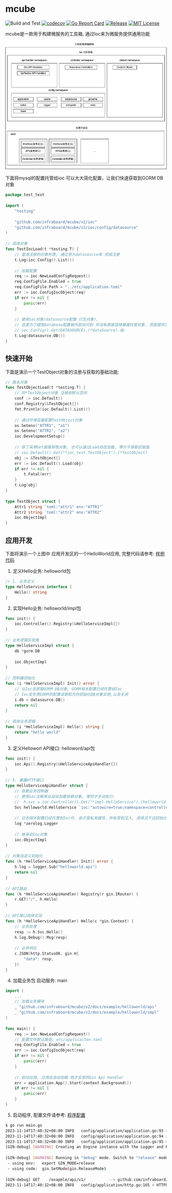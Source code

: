 # mcube
![Build and Test](https://github.com/infraboard/mcube/v2/workflows/Build%20and%20Test/badge.svg)
[![codecov](https://codecov.io/gh/infraboard/mcube/branch/master/graph/badge.svg)](https://codecov.io/gh/infraboard/mcube)
[![Go Report Card](https://goreportcard.com/badge/github.com/infraboard/mcube/v2)](https://goreportcard.com/report/github.com/infraboard/mcube/v2)
[![Release](https://img.shields.io/github/release/infraboard/mcube.svg?style=flat-square)](https://github.com/infraboard/mcube/v2/releases)
[![MIT License](https://img.shields.io/github/license/infraboard/mcube.svg)](https://github.com/infraboard/mcube/v2/blob/master/LICENSE)

mcube是一款用于构建微服务的工具箱, 通过Ioc来为微服务提供通用功能

![框架架构](./docs/ioc/arch.png)

下面将mysql的配置托管给ioc 可以大大简化配置，让我们快速获取到GORM DB对象
```go
package test_test

import (
	"testing"

	"github.com/infraboard/mcube/v2/ioc"
	"github.com/infraboard/mcube/v2/ioc/config/datasource"
)

// 具体对象
func TestIocLoad(t *testing.T) {
	// 查询注册的对象列表, 通过导入datasource库 完成注册
	t.Log(ioc.Config().List())

	// 加载配置
	req := ioc.NewLoadConfigRequest()
	req.ConfigFile.Enabled = true
	req.ConfigFile.Path = "../etc/application.toml"
	err := ioc.ConfigIocObject(req)
	if err != nil {
		panic(err)
	}

	// 使用ioc对象(datasource配置 衍生对象), 
    // 这里为了避免Database配置被外部访问到 并没有直接选择暴露托管对象, 而是提供方法使用
    // ioc.Config().Get(DATASOURCE).(*dataSource).db
	t.Log(datasource.DB())
}
```

## 快速开始

下面是演示一个TestObject对象的注册与获取的基础功能:
```go
// 匿名对象
func TestObjectLoad(t *testing.T) {
    // 将*TestObject对象 注册到默认空间
	conf := ioc.Default()
	conf.Registry(&TestObject{})
	fmt.Println(ioc.Default().List())

    // 通过环境变量配置TestObject对象
	os.Setenv("ATTR1", "a1")
	os.Setenv("ATTR2", "a2")
	ioc.DevelopmentSetup()

	// 除了采用Get直接获取对象, 也可以通过Load动态加载, 等价于获取后赋值
    // ioc.Default().Get("*ioc_test.TestObject").(*TestObject)
    obj := &TestObject{}
	err := ioc.Default().Load(obj)
	if err != nil {
		t.Fatal(err)
	}
	t.Log(obj)
}

type TestObject struct {
	Attr1 string `toml:"attr1" env:"ATTR1"`
	Attr2 string `toml:"attr2" env:"ATTR2"`
	ioc.ObjectImpl
}
```

## 应用开发

下面将演示一个上图中 应用开发区的一个HelloWorld应用, 完整代码请参考: [样例代码](./docs/example/)

1. 定义Hello业务: helloworld包
```go
// 1. 业务定义
type HelloService interface {
	Hello() string
}
```

2. 实现Hello业务: helloworld/impl包
```go
func init() {
	ioc.Controller().Registry(&HelloServiceImpl{})
}

// 业务逻辑实现类
type HelloServiceImpl struct {
	db *gorm.DB

	ioc.ObjectImpl
}

// 控制器初始化
func (i *HelloServiceImpl) Init() error {
	// 从Ioc总获取GORM DB对象, GORM相关配置已经托管给Ioc
	// Ioc会负责GORM的配置读取和为你初始化DB对象实例,以及关闭
	i.db = datasource.DB()
	return nil
}

// 具体业务逻辑
func (i *HelloServiceImpl) Hello() string {
	return "hello world"
}
```

3. 定义Helloworl API接口: helloword/api包
```go
func init() {
	ioc.Api().Registry(&HelloServiceApiHandler{})
}

// 3. 暴露HTTP接口
type HelloServiceApiHandler struct {
	// 依赖业务控制器
	// 使用ioc注解来从自动加载依赖对象, 等同于手动执行:
	// 	h.svc = ioc.Controller().Get("*impl.HelloService").(helloworld.HelloService)
	Svc helloworld.HelloService `ioc:"autowire=true;namespace=controllers"`

	// 日志相关配置已经托管到Ioc中, 由于是私有属性，所有受到注入, 具体见下边初始化方法
	log *zerolog.Logger

	// 继承自Ioc对象
	ioc.ObjectImpl
}

// 对象自定义初始化
func (h *HelloServiceApiHandler) Init() error {
	h.log = logger.Sub("helloworld.api")
	return nil
}

// API路由
func (h *HelloServiceApiHandler) Registry(r gin.IRouter) {
	r.GET("/", h.Hello)
}

// API接口具体实现
func (h *HelloServiceApiHandler) Hello(c *gin.Context) {
	// 业务处理
	resp := h.Svc.Hello()
	h.log.Debug().Msg(resp)

	// 业务响应
	c.JSON(http.StatusOK, gin.H{
		"data": resp,
	})
}
```

4. 加载业务包 启动服务: main
```go
import (
    ...
	// 加载业务模块
	_ "github.com/infraboard/mcube/v2/docs/example/helloworld/api"
	_ "github.com/infraboard/mcube/v2/docs/example/helloworld/impl"
)

func main() {
	req := ioc.NewLoadConfigRequest()
    // 配置文件默认路径: etc/applicaiton.toml
	req.ConfigFile.Enabled = true
	err := ioc.ConfigIocObject(req)
	if err != nil {
		panic(err)
	}

	// 启动应用, 应用会自动加载 刚才实现的Gin Api Handler
	err = application.App().Start(context.Background())
	if err != nil {
		panic(err)
	}
}
```

5. 启动程序, 配置文件请参考: [程序配置](https://github.com/infraboard/mcube/v2/blob/master/docs/example/etc/application.toml)
```sh
$ go run main.go 
2023-11-14T17:40:32+08:00 INFO   config/application/application.go:93 > loaded configs: [log.v1 app.v1 datasource.v1] component:APPLICATION
2023-11-14T17:40:32+08:00 INFO   config/application/application.go:94 > loaded controllers: [log.v1 app.v1 datasource.v1] component:APPLICATION
2023-11-14T17:40:32+08:00 INFO   config/application/application.go:95 > loaded apis: [*api.HelloServiceApiHandler.v1] component:APPLICATION
[GIN-debug] [WARNING] Creating an Engine instance with the Logger and Recovery middleware already attached.

[GIN-debug] [WARNING] Running in "debug" mode. Switch to "release" mode in production.
 - using env:   export GIN_MODE=release
 - using code:  gin.SetMode(gin.ReleaseMode)

[GIN-debug] GET    /exapmle/api/v1/          --> github.com/infraboard/mcube/v2/docs/example/helloworld/api.(*HelloServiceApiHandler).Hello-fm (3 handlers)
2023-11-14T17:40:32+08:00 INFO   config/application/http.go:165 > HTTP服务启动成功, 监听地址: 127.0.0.1:8020 component:HTTP
```